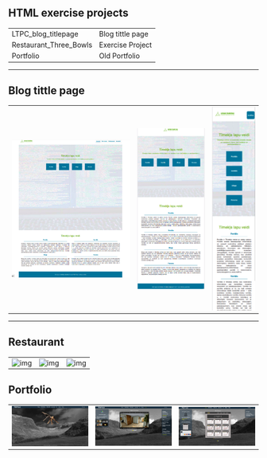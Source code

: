 ## HTML exercise projects

<table>
  <tr>
    <td>LTPC_blog_titlepage</td>
    <td>Blog tittle page</td>
  </tr>
  <tr>
    <td>Restaurant_Three_Bowls</td>
    <td>Exercise Project</td>
  </tr>
  <tr>
    <td>Portfolio</td>
    <td>Old Portfolio</td>
  </tr>  
</table>

---

## Blog tittle page
<table>
  <tr>
    <td style ="width: 50%;" ><img src="https://github.com/VoltG3/html_projects/blob/master/ltpc_blog_titlepage/ltpc_blog_titlepage_desktop.png" alt="img"></td>
    <td style ="width: 30%;" ><img src="https://github.com/VoltG3/html_projects/blob/master/ltpc_blog_titlepage/ltpc_blog_titlepage_ipad.png" alt="img"></td>
    <td style ="width: 20%;" ><img src="https://github.com/VoltG3/html_projects/blob/master/ltpc_blog_titlepage/ltpc_blog_titlepage_mobile_1.png" alt="img"></td>
  <tr>
 </table>

---

## Restaurant
<table>
  <tr>
    <td style ="width: 33%;" ><img src="https://github.com/VoltG3/html_projects/blob/master/restaurant_three_bowls/screenshot_1.png" alt="img"></td>
    <td style ="width: 33%;" ><img src="https://github.com/VoltG3/html_projects/blob/master/restaurant_three_bowls/screenshot_2.png" alt="img"></td>
    <td style ="width: 33%;" ><img src="https://github.com/VoltG3/html_projects/blob/master/restaurant_three_bowls/screenshot_3.png" alt="img"></td>
  <tr>
 </table>
 
 ## Portfolio
<table>
  <tr>
    <td style ="width: 33%;" ><img src="https://github.com/VoltG3/HTML_projects/blob/master/Portfolio/desktop1.png" alt="img"></td>
    <td style ="width: 33%;" ><img src="https://github.com/VoltG3/HTML_projects/blob/master/Portfolio/desktop2.png" alt="img"></td>
    <td style ="width: 33%;" ><img src="https://github.com/VoltG3/HTML_projects/blob/master/Portfolio/desktop3.png" alt="img"></td>
  <tr>
 </table>


